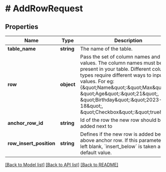 # # AddRowRequest

## Properties

Name | Type | Description | Notes
------------ | ------------- | ------------- | -------------
**table_name** | **string** | The name of the table. |
**row** | **object** | Pass the set of column names and their values. The column names must be present in your table. Different column types require different ways to input values. For eg: {\&quot;Name\&quot;:\&quot;Max\&quot;, \&quot;Age\&quot;:\&quot;21\&quot;, \&quot;Birthday\&quot;:\&quot;2023-02-18\&quot;, \&quot;Checkbox\&quot;:\&quot;true\&quot;} |
**anchor_row_id** | **string** | Id of the row the new row should be added next to | [optional]
**row_insert_position** | **string** | Defines if the new row is added below or above anchor row. If this parameter is left blank, &#x60;insert_below&#x60; is taken as default value. | [optional]

[[Back to Model list]](../../README.md#models) [[Back to API list]](../../README.md#endpoints) [[Back to README]](../../README.md)
